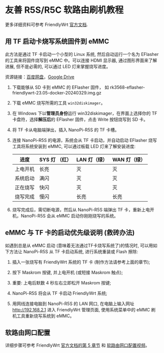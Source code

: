 # 友善 R5S/R5C 软路由刷机教程

更多详细资料可参考 FriendlyWrt [官方文档](https://wiki.friendlyelec.com/wiki/index.php/NanoPi_R5S/zh).

## 用 TF 启动卡烧写系统固件到 eMMC

此方法是通过 TF 卡启动一个小型的 Linux 系统, 然后自动运行一个名为 EFlasher 的工具来将固件烧写到 eMMC 中。可以连接 HDMI 显示器, 通过图形界面来了解进展, 但不是必需的, 可以通过 LED 灯来掌握烧写进度。

资源链接：[百度网盘](https://pan.baidu.com/s/1VEFUSDJ7s5qVpBl-8sjtkg?pwd=dtdo#list/path=%2F)，[Google Drive](https://drive.google.com/drive/folders/1yWLtwCesnHfoM8DG7NgJ4jZrjRSI-dQs)

1. 下载能够从 SD 卡到 eMMC 的 EFlasher 固件， 如 rk3568-eflasher-friendlywrt-23.05-docker-20240329.img.gz

2. 下载 eMMC 烧写所需的工具 `win32diskimager`。

3. 在 Windows 下以**管理员身份**运行 win32diskimager，在界面上选择你的 TF 卡盘符，选择**解压后**的 EFlasher 固件，点击 Write 按钮烧写到 SD 卡。

4. 将 TF 卡从电脑端弹出，插入 NanoPi-R5S 的 TF 卡槽。

5. 连接 NanoPi-R5S 的电源，系统会从 TF 卡启动，并自动启动 EFlasher 烧写工具将系统安装到 eMMC, 可以通过板载 LED 灯来了解安装进度:

    | 进度     | SYS 灯 （红） | LAN 灯（绿） | WAN 灯（绿） |
    | -------- | ------------- | ------------ | ------------ |
    | 上电开机 | 长亮          | 灭           | 灭           |
    | 系统启动 | 满闪          | 灭           | 灭           |
    | 正在烧写 | 快闪          | 灭           | 灭           |
    | 烧写完成 | 慢闪          | 长亮         | 长亮         |

6. 烧写完成后，需切断电源，然后从 NanoPi-R5S 端弹出 TF 卡，重新上电开机，NanoPi-R5S 会从 eMMC 启动你刚刚烧写的系统。

## eMMC 与 TF 卡的启动优先级说明 (救砖办法)

如遇到总是从 eMMC 启动 (意味着无法通过TF卡烧写系统了)的情况时, 可以用如下方法让 NanoPi-R5S 从 TF 卡启动系统, 进行系统重装或 Flash 擦除:

1. 插入一张烧写有 FriendlyWrt 系统的 TF 卡 (制作方法请参考上面的章节);

2. 按下 Maskrom 按键, 并上电开机 (或短接 Maskrom 触点);

3. 重要: 上电后默数 4 秒左右立即松开 Maskrom 按键;

4. NanoPi-R5S 将会从 TF 卡启动 FriendlyWrt 系统;

5. 用网线连接电脑到 NanoPi-R5S 的 LAN 网口, 在电脑上输入网址 http://192.168.2.1 进入 FriendlyWrt 管理页面, 使用系统菜单中的 eMMC 刷机工具重新烧写系统到 eMMC。

## 软路由网口配置

详细步骤可参考 FriendlyWrt [官方文档的第 5 章节](https://wiki.friendlyelec.com/wiki/index.php/NanoPi_R5S/zh#FriendlyWrt.E7.9A.84.E4.BD.BF.E7.94.A8) 和 [软路由网口配置视频](LAN_configuration.mp4)。
